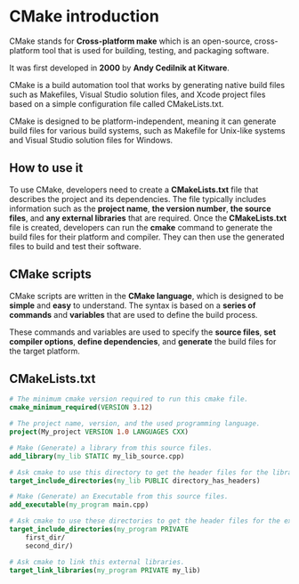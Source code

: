 # CMake introduction

CMake stands for **Cross-platform make** which is an open-source, cross-platform tool that is used for building, testing, and packaging software. 

It was first developed in **2000** by **Andy Cedilnik at Kitware**. 

CMake is a build automation tool that works by generating native build files such as Makefiles, Visual Studio solution files, and Xcode project files based on a simple configuration file called CMakeLists.txt. 

CMake is designed to be platform-independent, meaning it can generate build files for various build systems, such as Makefile for Unix-like systems and Visual Studio solution files for Windows.

## How to use it
To use CMake, developers need to create a **CMakeLists.txt** file that describes the project and its dependencies. The file typically includes information such as the **project name**, **the version number**, **the source files**, and **any external libraries** that are required. 
Once the **CMakeLists.txt** file is created, developers can run the **cmake** command to generate the build files for their platform and compiler. 
They can then use the generated files to build and test their software.

## CMake scripts
CMake scripts are written in the **CMake language**, which is designed to be **simple** and **easy** to understand. The syntax is based on a **series of commands** and **variables** that are used to define the build process. 

These commands and variables are used to specify the **source files**, **set compiler options**, **define dependencies**, and **generate** the build files for the target platform.


## CMakeLists.txt
```cmake
# The minimum cmake version required to run this cmake file.
cmake_minimum_required(VERSION 3.12)

# The project name, version, and the used programming language.
project(My_project VERSION 1.0 LANGUAGES CXX)

# Make (Generate) a library from this source files.
add_library(my_lib STATIC my_lib_source.cpp)

# Ask cmake to use this directory to get the header files for the library.
target_include_directories(my_lib PUBLIC directory_has_headers)

# Make (Generate) an Executable from this source files.
add_executable(my_program main.cpp)

# Ask cmake to use these directories to get the header files for the executable.
target_include_directories(my_program PRIVATE
    first_dir/
    second_dir/)

# Ask cmake to link this external libraries.
target_link_libraries(my_program PRIVATE my_lib)
```
